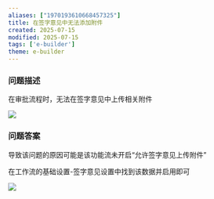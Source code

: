 ```yaml
---
aliases: ["1970193610668457325"]
title: 在签字意见中无法添加附件
created: 2025-07-15
modified: 2025-07-15
tags: ['e-builder']
theme: e-builder
---
```


### 问题描述

在审批流程时，无法在签字意见中上传相关附件

![](44cdff3cb049565ce8d6705fab9f73f6.jpg)

### 问题答案

导致该问题的原因可能是该功能流未开启“允许签字意见上传附件”

在工作流的基础设置-签字意见设置中找到该数据并启用即可

![](273f6c518cabc9305160560d7f2241ed.jpg)